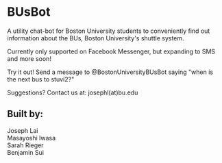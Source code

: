 # BUsBot

A utility chat-bot for Boston University students to conveniently find out information about the BUs, Boston University's shuttle system.

Currently only supported on Facebook Messenger, but expanding to SMS and more soon!

Try it out! Send a message to @BostonUniversityBUsBot saying "when is the next bus to stuvi2?"

Suggestions? Contact us at: josephl(at)bu.edu

## Built by:
Joseph Lai  
Masayoshi Iwasa  
Sarah Rieger  
Benjamin Sui  
